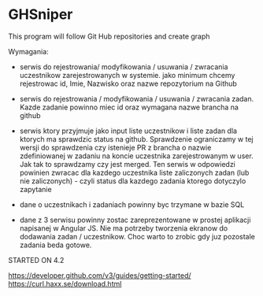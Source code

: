 # GHSniper
This program will follow Git Hub repositories and create graph

Wymagania:
- serwis do rejestrowania/ modyfikowania / usuwania / zwracania uczestnikow zarejestrowanych w systemie.
  jako minimum chcemy rejestrowac id, Imie, Nazwisko oraz nazwe repozytorium na Github

- serwis do rejestrowania / modyfikowania / usuwania / zwracania zadan. 
  Kazde zadanie powinno miec id oraz wymagana nazwe brancha na github

- serwis ktory przyjmuje jako input liste uczestnikow i liste zadan dla ktorych ma sprawdzic status na github. 
  Sprawdzenie ograniczamy w tej wersji do sprawdzenia czy istenieje PR z brancha 
  o nazwie zdefiniowanej w zadaniu na koncie uczestnika zarejestrowanym w user.
  Jak tak to sprawdzamy czy jest merged. 
  Ten serwis w odpowiedzi powinien zwracac dla kazdego uczestnika liste zaliczonych zadan (lub nie zaliczonych) - 
  czyli status dla kazdego zadania ktorego dotyczylo zapytanie

- dane o uczestnikach i zadaniach powinny byc trzymane w bazie SQL

- dane z 3 serwisu powinny zostac zareprezentowane w prostej aplikacji napisanej w Angular JS. 
  Nie ma potrzeby tworzenia ekranow do dodawania zadan / uczestnikow. 
  Choc warto to zrobic gdy juz pozostale zadania beda gotowe.

STARTED ON 4.2

https://developer.github.com/v3/guides/getting-started/
https://curl.haxx.se/download.html


